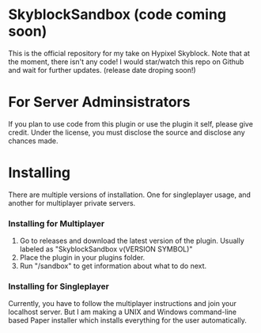 # SkyblockSandbox (code coming soon)
This is the official repository for my take on Hypixel Skyblock.
Note that at the moment, there isn't any code! I would star/watch this repo on Github and wait for further updates.
(release date droping soon!)

# For Server Adminsistrators
If you plan to use code from this plugin or use the plugin it self, please give credit. Under the license, you must disclose the source and disclose any chances made.

# Installing
There are multiple versions of installation. One for singleplayer usage, and another for multiplayer private servers.

### Installing for Multiplayer
1. Go to releases and download the latest version of the plugin. Usually labeled as "SkyblockSandbox v(VERSION SYMBOL)"
2. Place the plugin in your plugins folder.
3. Run "/sandbox" to get information about what to do next.

### Installing for Singleplayer
Currently, you have to follow the multiplayer instructions and join your localhost server.
But I am making a UNIX and Windows command-line based Paper installer which installs everything for the user automatically.
